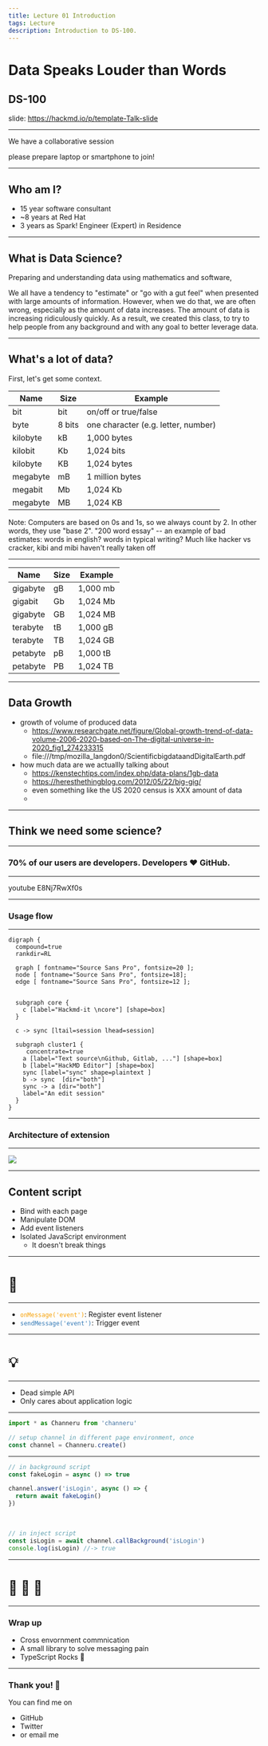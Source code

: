 ```yaml
---
title: Lecture 01 Introduction
tags: Lecture
description: Introduction to DS-100.
---
```


# Data Speaks Louder than Words

<!-- Put the link to this slide here so people can follow -->
## DS-100
slide: https://hackmd.io/p/template-Talk-slide

---

We have a collaborative session

please prepare laptop or smartphone to join!

---

## Who am I?

- 15 year software consultant
- ~8 years at Red Hat
- 3 years as Spark! Engineer (Expert) in Residence

---

## What is Data Science?

Preparing and understanding data using mathematics and software,

We all have a tendency to "estimate" or "go with a gut feel" when presented with large amounts of information.
However, when we do that, we are often wrong, especially as the amount of data increases.
The amount of data is increasing ridiculously quickly.
As a result, we created this class, to try to help people from any background and with any goal to better leverage data.

---

## What's a lot of data?

First, let's get some context.

| Name | Size | Example |
| ---- | ---- | ------- |
| bit  | bit     | on/off or true/false |
| byte | 8 bits  | one character (e.g. letter, number) |
| kilobyte  | kB | 1,000 bytes  | 200 word essay* |
| kilobit  | Kb | 1,024 bits  | 200 word essay* |
| kilobyte  | KB | 1,024 bytes  | 200 word essay* |
| megabyte  | mB | 1 million bytes  | 1 minute of music |
| megabit  | Mb | 1,024 Kb  | 1 minute of music |
| megabyte  | MB | 1,024 KB  | 1 minute of music |

Note:
Computers are based on 0s and 1s, so we always count by 2.
In other words, they use "base 2".
"200 word essay" -- an example of bad estimates: words in english? words in typical writing?
Much like hacker vs cracker, kibi and mibi haven't really taken off

---

| Name | Size | Example |
| ---- | ---- | ------- |
| gigabyte  | gB | 1,000 mb  | 230 songs |
| gigabit  | Gb | 1,024 Mb  | 230 songs |
| gigabyte  | GB | 1,024 MB  | 230 songs |
| terabyte  | tB | 1,000 gB  | US Library of Congress: 74TB |
| terabyte  | TB | 1,024 GB  | Avatar: The Last Airbender (entire series) |
| petabyte  | pB | 1,000 tB  | Human Brain: 2.5 PB |
| petabyte  | PB | 1,024 TB  | 3.5 years of video |

---

## Data Growth

* growth of volume of produced data
  * https://www.researchgate.net/figure/Global-growth-trend-of-data-volume-2006-2020-based-on-The-digital-universe-in-2020_fig1_274233315
  * file:///tmp/mozilla_langdon0/ScientificbigdataandDigitalEarth.pdf
* how much data are we actuallly talking about
  * https://kenstechtips.com/index.php/data-plans/1gb-data
  * https://heresthethingblog.com/2012/05/22/big-gig/
  * even something like the US 2020 census is XXX amount of data
  *

---

## Think we need some science?

---


### 70% of our users are developers. Developers :heart: GitHub.

---

youtube E8Nj7RwXf0s

---

### Usage flow

---


```graphviz
digraph {
  compound=true
  rankdir=RL

  graph [ fontname="Source Sans Pro", fontsize=20 ];
  node [ fontname="Source Sans Pro", fontsize=18];
  edge [ fontname="Source Sans Pro", fontsize=12 ];


  subgraph core {
    c [label="Hackmd-it \ncore"] [shape=box]
  }

  c -> sync [ltail=session lhead=session]

  subgraph cluster1 {
     concentrate=true
    a [label="Text source\nGithub, Gitlab, ..."] [shape=box]
    b [label="HackMD Editor"] [shape=box]
    sync [label="sync" shape=plaintext ]
    b -> sync  [dir="both"]
    sync -> a [dir="both"]
    label="An edit session"
  }
}
```

---

### Architecture of extension

---

![](https://i.imgur.com/ij69tPh.png)

---

## Content script

- Bind with each page
- Manipulate DOM
- Add event listeners
- Isolated JavaScript environment
  - It doesn't break things

---

# :fork_and_knife:

---

<style>
code.blue {
  color: #337AB7 !important;
}
code.orange {
  color: #F7A004 !important;
}
</style>

- <code class="orange">onMessage('event')</code>: Register event listener
- <code class="blue">sendMessage('event')</code>: Trigger event

---

# :bulb:

---

- Dead simple API
- Only cares about application logic

---

```typescript
import * as Channeru from 'channeru'

// setup channel in different page environment, once
const channel = Channeru.create()
```

---

```typescript
// in background script
const fakeLogin = async () => true

channel.answer('isLogin', async () => {
  return await fakeLogin()
})
```

<br>

```typescript
// in inject script
const isLogin = await channel.callBackground('isLogin')
console.log(isLogin) //-> true
```

---

# :100: :muscle: :tada:

---

### Wrap up

- Cross envornment commnication
- A small library to solve messaging pain
- TypeScript Rocks :tada:

---

### Thank you! :sheep:

You can find me on

- GitHub
- Twitter
- or email me
